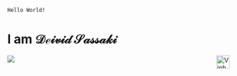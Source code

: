 <code>Hello World!</code> <h1>I am &Dscr;&escr;&iscr;&vscr;&iscr;&dscr; &Sscr;&ascr;&sscr;&sscr;&ascr;&kscr;&iscr;</h1>
<img align="right" alt="Vinho" height="30" width="30" src="https://unavatar.vercel.app/github/deividsassaki">
</div>
   <p><p>
<div> 
   <a href="https://www.linkedin.com/in/deivid-sassaki/" target="_blank"><img src="https://img.shields.io/badge/-LinkedIn-%230077B5?style=for-the-badge&logo=linkedin&logoColor=white" target="_blank" rel="noopener noreferrer"></a> 
